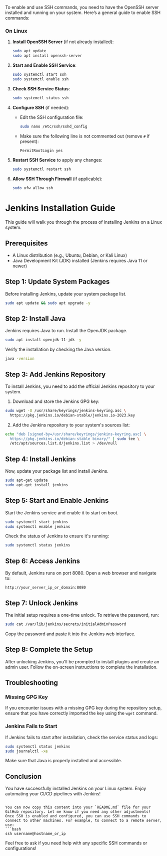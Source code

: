 To enable and use SSH commands, you need to have the OpenSSH server installed and running on your system. Here’s a general guide to enable SSH commands:

### On Linux

1. **Install OpenSSH Server** (if not already installed):
   ```bash
   sudo apt update
   sudo apt install openssh-server
   ```

2. **Start and Enable SSH Service**:
   ```bash
   sudo systemctl start ssh
   sudo systemctl enable ssh
   ```

3. **Check SSH Service Status**:
   ```bash
   sudo systemctl status ssh
   ```

4. **Configure SSH** (if needed):
   - Edit the SSH configuration file:
     ```bash
     sudo nano /etc/ssh/sshd_config
     ```
   - Make sure the following line is not commented out (remove `#` if present):
     ```bash
     PermitRootLogin yes
     ```

5. **Restart SSH Service** to apply any changes:
   ```bash
   sudo systemctl restart ssh
   ```

6. **Allow SSH Through Firewall** (if applicable):
   ```bash
   sudo ufw allow ssh
   ```

# Jenkins Installation Guide

This guide will walk you through the process of installing Jenkins on a Linux system.

## Prerequisites

- A Linux distribution (e.g., Ubuntu, Debian, or Kali Linux)
- Java Development Kit (JDK) installed (Jenkins requires Java 11 or newer)

## Step 1: Update System Packages

Before installing Jenkins, update your system package list.

```bash
sudo apt update && sudo apt upgrade -y
```

## Step 2: Install Java

Jenkins requires Java to run. Install the OpenJDK package.

```bash
sudo apt install openjdk-11-jdk -y
```

Verify the installation by checking the Java version.

```bash
java -version
```

## Step 3: Add Jenkins Repository

To install Jenkins, you need to add the official Jenkins repository to your system.

1. Download and store the Jenkins GPG key:

```bash
sudo wget -O /usr/share/keyrings/jenkins-keyring.asc \
  https://pkg.jenkins.io/debian-stable/jenkins.io-2023.key
```

2. Add the Jenkins repository to your system's sources list:

```bash
echo "deb [signed-by=/usr/share/keyrings/jenkins-keyring.asc] \
  https://pkg.jenkins.io/debian-stable binary/" | sudo tee \
  /etc/apt/sources.list.d/jenkins.list > /dev/null
```

## Step 4: Install Jenkins

Now, update your package list and install Jenkins.

```bash
sudo apt-get update
sudo apt-get install jenkins
```

## Step 5: Start and Enable Jenkins

Start the Jenkins service and enable it to start on boot.

```bash
sudo systemctl start jenkins
sudo systemctl enable jenkins
```

Check the status of Jenkins to ensure it's running:

```bash
sudo systemctl status jenkins
```

## Step 6: Access Jenkins

By default, Jenkins runs on port 8080. Open a web browser and navigate to:

```
http://your_server_ip_or_domain:8080
```

## Step 7: Unlock Jenkins

The initial setup requires a one-time unlock. To retrieve the password, run:

```bash
sudo cat /var/lib/jenkins/secrets/initialAdminPassword
```

Copy the password and paste it into the Jenkins web interface.

## Step 8: Complete the Setup

After unlocking Jenkins, you'll be prompted to install plugins and create an admin user. Follow the on-screen instructions to complete the installation.

## Troubleshooting

### Missing GPG Key

If you encounter issues with a missing GPG key during the repository setup, ensure that you have correctly imported the key using the `wget` command.

### Jenkins Fails to Start

If Jenkins fails to start after installation, check the service status and logs:

```bash
sudo systemctl status jenkins
sudo journalctl -xe
```

Make sure that Java is properly installed and accessible.

## Conclusion

You have successfully installed Jenkins on your Linux system. Enjoy automating your CI/CD pipelines with Jenkins!
```

You can now copy this content into your `README.md` file for your GitHub repository. Let me know if you need any other adjustments!
Once SSH is enabled and configured, you can use SSH commands to connect to other machines. For example, to connect to a remote server, use:
```bash
ssh username@hostname_or_ip
```

Feel free to ask if you need help with any specific SSH commands or configurations!
